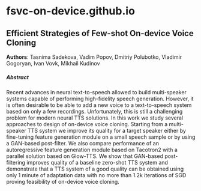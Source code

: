 # fsvc-on-device.github.io

## Efficient Strategies of Few-shot On-device Voice Cloning

**Authors**: Tasnima Sadekova, Vadim Popov, Dmitriy Polubotko, Vladimir Gogoryan, Ivan Vovk, Mikhail Kudinov

##### Abstract
Recent advances in neural text-to-speech allowed to build multi-speaker systems capable of performing high-fidelity speech generation. However, it is often desirable to be able to add a new voice to a text-to-speech system based on only a few recordings. Unfortunately, this is still a challenging problem for modern neural TTS solutions. In this work we study several approaches to design of on-device voice cloning. Starting from a multi-speaker TTS system we improve its quality for a target speaker either by fine-tuning feature generation module on a small speech sample or by using a GAN-based post-filter. We also compare performance of an autoregressive feature generation module based on Tacotron2 with a parallel solution based on Glow-TTS. We show that GAN-based post-filtering improves quality of a baseline zero-shot TTS system and demonstrate that a TTS system of a good quality can be obtained using only 1 minute of adaptation data with no more than 1.2k iterations of SGD proving feasibility of on-device voice cloning.